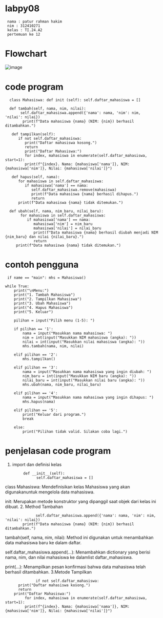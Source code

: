 # labpy08
     nama : patur rahman hakim
     nim : 312410271
     kelas : TI.24.A2
     pertemuan ke 12
# Flowchart
![image](https://github.com/user-attachments/assets/0cce3733-af1f-4c9b-905c-3a3f153b565b)
# code program
      class Mahasiswa: def init (self): self.daftar_mahasiswa = []

      def tambah(self, nama, nim, nilai):
           self.daftar_mahasiswa.append({'nama': nama, 'nim': nim, 'nilai': nilai})
            print(f"Data mahasiswa {nama} (NIM: {nim}) berhasil ditambahkan.")

       def tampilkan(self):
          if not self.daftar_mahasiswa:
             print("Daftar mahasiswa kosong.")
             return
             print("Daftar Mahasiswa:")
             for index, mahasiswa in enumerate(self.daftar_mahasiswa, start=1):
             print(f"{index}. Nama: {mahasiswa['nama']}, NIM: {mahasiswa['nim']}, Nilai: {mahasiswa['nilai']}")

       def hapus(self, nama):
          for mahasiswa in self.daftar_mahasiswa:
             if mahasiswa['nama'] == nama:
                self.daftar_mahasiswa.remove(mahasiswa)
                print(f"Data mahasiswa {nama} berhasil dihapus.")
                return
          print(f"Data mahasiswa {nama} tidak ditemukan.")

      def ubah(self, nama, nim_baru, nilai_baru):
           for mahasiswa in self.daftar_mahasiswa:
              if mahasiswa['nama'] == nama:
                 mahasiswa['nim'] = nim_baru
                 mahasiswa['nilai'] = nilai_baru
                 print(f"Data mahasiswa {nama} berhasil diubah menjadi NIM {nim_baru} dan nilai {nilai_baru}.")
                 return
         print(f"Data mahasiswa {nama} tidak ditemukan.")

# contoh pengguna
     if name == "main": mhs = Mahasiswa()

    while True:
        print("\nMenu:")
        print("1. Tambah Mahasiswa")
        print("2. Tampilkan Mahasiswa")
        print("3. Ubah Mahasiswa")
        print("4. Hapus Mahasiswa")
        print("5. Keluar")
    
        pilihan = input("Pilih menu (1-5): ")
    
        if pilihan == '1':
            nama = input("Masukkan nama mahasiswa: ")
            nim = int(input("Masukkan NIM mahasiswa (angka): "))
            nilai = int(input("Masukkan nilai mahasiswa (angka): "))
            mhs.tambah(nama, nim, nilai)
    
        elif pilihan == '2':
            mhs.tampilkan()
    
        elif pilihan == '3':
            nama = input("Masukkan nama mahasiswa yang ingin diubah: ")
            nim_baru = int(input("Masukkan NIM baru (angka): "))
            nilai_baru = int(input("Masukkan nilai baru (angka): "))
            mhs.ubah(nama, nim_baru, nilai_baru)
    
        elif pilihan == '4':
            nama = input("Masukkan nama mahasiswa yang ingin dihapus: ")
            mhs.hapus(nama)
    
        elif pilihan == '5':
            print("Keluar dari program.")
            break
    
        else:
            print("Pilihan tidak valid. Silakan coba lagi.")
# penjelasan code program
1. import dan definisi kelas

            def __init__(self):
                  self.daftar_mahasiswa = []
class Mahasiswa: Mendefinisikan kelas Mahasiswa yang akan digunakanuntuk mengelola data mahasiswa.

init: Merupakan metode konstruktor yang dipanggil saat objek dari kelas ini dibuat.
2. Method Tambahan

                  self.daftar_mahasiswa.append({'nama': nama, 'nim': nim, 'nilai': nilai})
            print(f"Data mahasiswa {nama} (NIM: {nim}) berhasil ditambahkan.")
tambah(self, nama, nim, nilai): Method ini digunakan untuk menambahkan data mahasiswa baru ke dalam daftar.

self.daftar_mahasiswa.append(...): Menambahkan dictionary yang berisi nama, nim, dan nilai mahasiswa ke dalamlist daftar_mahasiswa.

print(...): Menampilkan pesan konfirmasi bahwa data mahasiswa telah berhasil ditambahkan.
3.Metode Tampilkan

                  if not self.daftar_mahasiswa:
          print("Daftar mahasiswa kosong.")
          return
        print("Daftar Mahasiswa:")
             for index, mahasiswa in enumerate(self.daftar_mahasiswa, start=1):
             print(f"{index}. Nama: {mahasiswa['nama']}, NIM: {mahasiswa['nim']}, Nilai: {mahasiswa['nilai']}")
